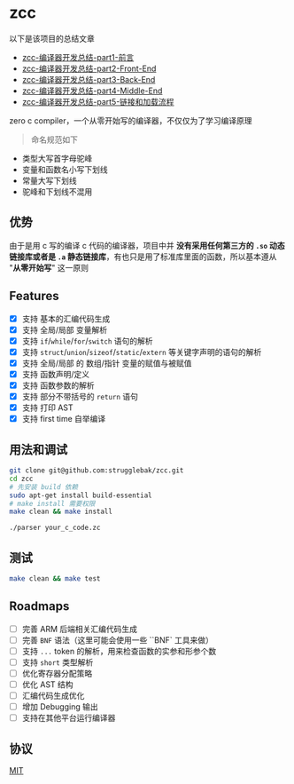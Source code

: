 # zcc

以下是该项目的总结文章

- [zcc-编译器开发总结-part1-前言](https://strugglebak.github.io/2022/06/05/zcc-%E7%BC%96%E8%AF%91%E5%99%A8%E5%BC%80%E5%8F%91%E6%80%BB%E7%BB%93-part1-%E5%89%8D%E8%A8%80/)
- [zcc-编译器开发总结-part2-Front-End](https://strugglebak.github.io/2022/06/06/zcc-%E7%BC%96%E8%AF%91%E5%99%A8%E5%BC%80%E5%8F%91%E6%80%BB%E7%BB%93-part2-Front-End/)
- [zcc-编译器开发总结-part3-Back-End](https://strugglebak.github.io/2022/06/06/zcc-%E7%BC%96%E8%AF%91%E5%99%A8%E5%BC%80%E5%8F%91%E6%80%BB%E7%BB%93-part3-Back-End/)
- [zcc-编译器开发总结-part4-Middle-End](https://strugglebak.github.io/2022/06/06/zcc-%E7%BC%96%E8%AF%91%E5%99%A8%E5%BC%80%E5%8F%91%E6%80%BB%E7%BB%93-part4-Middle-End/)
- [zcc-编译器开发总结-part5-链接和加载流程](https://strugglebak.github.io/2022/06/06/zcc-%E7%BC%96%E8%AF%91%E5%99%A8%E5%BC%80%E5%8F%91%E6%80%BB%E7%BB%93-part5-%E9%93%BE%E6%8E%A5%E5%92%8C%E5%8A%A0%E8%BD%BD%E6%B5%81%E7%A8%8B/)

zero c compiler，一个从零开始写的编译器，不仅仅为了学习编译原理

> 命名规范如下

- 类型大写首字母驼峰
- 变量和函数名小写下划线
- 常量大写下划线
- 驼峰和下划线不混用

## 优势

由于是用 c 写的编译 c 代码的编译器，项目中并 **没有采用任何第三方的 `.so` 动态链接库或者是 `.a` 静态链接库**，有也只是用了标准库里面的函数，所以基本遵从 "**从零开始写**" 这一原则

## Features

- [x] 支持 基本的汇编代码生成
- [x] 支持 全局/局部 变量解析
- [x] 支持 `if`/`while`/`for`/`switch` 语句的解析
- [x] 支持 `struct`/`union`/`sizeof`/`static`/`extern` 等关键字声明的语句的解析
- [x] 支持 全局/局部 的 数组/指针 变量的赋值与被赋值
- [x] 支持 函数声明/定义
- [x] 支持 函数参数的解析
- [x] 支持 部分不带括号的 `return` 语句
- [x] 支持 打印 AST
- [x] 支持 first time 自举编译

## 用法和调试

```bash
git clone git@github.com:strugglebak/zcc.git
cd zcc
# 先安装 build 依赖
sudo apt-get install build-essential
# make install 需要权限
make clean && make install

./parser your_c_code.zc
```

## 测试

```bash
make clean && make test
```

## Roadmaps

- [ ] 完善 ARM 后端相关汇编代码生成
- [ ] 完善 `BNF` 语法（这里可能会使用一些 ``BNF` 工具来做）
- [ ] 支持 `...` token 的解析，用来检查函数的实参和形参个数
- [ ] 支持 `short` 类型解析
- [ ] 优化寄存器分配策略
- [ ] 优化 AST 结构
- [ ] 汇编代码生成优化
- [ ] 增加 Debugging 输出
- [ ] 支持在其他平台运行编译器

## 协议

[MIT](./LICENSE)
